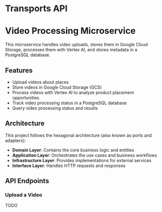 # Transports API
# Video Processing Microservice

This microservice handles video uploads, stores them in Google Cloud Storage, processes them with Vertex AI, and stores metadata in a PostgreSQL database.

## Features

- Upload videos about places
- Store videos in Google Cloud Storage (GCS)
- Process videos with Vertex AI to analyze product placement opportunities
- Track video processing status in a PostgreSQL database
- Query video processing status and results

## Architecture

This project follows the hexagonal architecture (also known as ports and adapters):

- **Domain Layer**: Contains the core business logic and entities
- **Application Layer**: Orchestrates the use cases and business workflows
- **Infrastructure Layer**: Provides implementations for external services
- **Interface Layer**: Handles HTTP requests and responses

## API Endpoints

### Upload a Video
TODO
